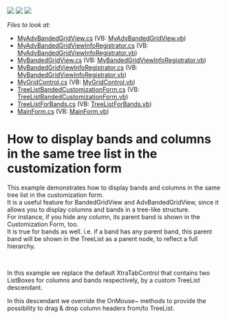 <!-- default badges list -->
![](https://img.shields.io/endpoint?url=https://codecentral.devexpress.com/api/v1/VersionRange/128627533/11.1.9%2B)
[![](https://img.shields.io/badge/Open_in_DevExpress_Support_Center-FF7200?style=flat-square&logo=DevExpress&logoColor=white)](https://supportcenter.devexpress.com/ticket/details/E3723)
[![](https://img.shields.io/badge/📖_How_to_use_DevExpress_Examples-e9f6fc?style=flat-square)](https://docs.devexpress.com/GeneralInformation/403183)
<!-- default badges end -->
<!-- default file list -->
*Files to look at*:

* [MyAdvBandedGridView.cs](./CS/CustomDescendants/MyAdvBandedGridView.cs) (VB: [MyAdvBandedGridView.vb](./VB/CustomDescendants/MyAdvBandedGridView.vb))
* [MyAdvBandedGridViewInfoRegistrator.cs](./CS/CustomDescendants/MyAdvBandedGridViewInfoRegistrator.cs) (VB: [MyAdvBandedGridViewInfoRegistrator.vb](./VB/CustomDescendants/MyAdvBandedGridViewInfoRegistrator.vb))
* [MyBandedGridView.cs](./CS/CustomDescendants/MyBandedGridView.cs) (VB: [MyBandedGridViewInfoRegistrator.vb](./VB/CustomDescendants/MyBandedGridViewInfoRegistrator.vb))
* [MyBandedGridViewInfoRegistrator.cs](./CS/CustomDescendants/MyBandedGridViewInfoRegistrator.cs) (VB: [MyBandedGridViewInfoRegistrator.vb](./VB/CustomDescendants/MyBandedGridViewInfoRegistrator.vb))
* [MyGridControl.cs](./CS/CustomDescendants/MyGridControl.cs) (VB: [MyGridControl.vb](./VB/CustomDescendants/MyGridControl.vb))
* [TreeListBandedCustomizationForm.cs](./CS/CustomDescendants/TreeListBandedCustomizationForm.cs) (VB: [TreeListBandedCustomizationForm.vb](./VB/CustomDescendants/TreeListBandedCustomizationForm.vb))
* [TreeListForBands.cs](./CS/CustomDescendants/TreeListForBands.cs) (VB: [TreeListForBands.vb](./VB/CustomDescendants/TreeListForBands.vb))
* [MainForm.cs](./CS/MainForm.cs) (VB: [MainForm.vb](./VB/MainForm.vb))
<!-- default file list end -->
# How to display bands and columns in the same tree list in the customization form


<p>This example demonstrates how to display bands and columns in the same tree list in the customization form. <br />
It is a useful feature for BandedGridView and AdvBandedGridView, since it allows you to display columns and bands in a tree-like structure. <br />
For instance, if you hide any column, its parent band is shown in the Customization Form, too. <br />
It is true for bands as well. i.e. if a band has any parent band, this parent band will be shown in the TreeList as a parent node, to reflect a full hierarchy.  </p><br />
<p>In this example we replace the default XtraTabControl that contains two ListBoxes for columns and bands respectively, by a custom TreeList descendant.</p><p>In this descendant we override the OnMouse~ methods to provide the possibility to drag & drop column headers from/to TreeList.</p>

<br/>


